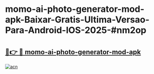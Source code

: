 # momo-ai-photo-generator-mod-apk-Baixar-Gratis-Ultima-Versao-Para-Android-IOS-2025-#nm2op

# <h2><a href="https://ainizakaria.my?title=momo-ai-photo-generator-mod-apk&ref=22M">🔗👉 🔴 momo-ai-photo-generator-mod-apk</a></h2>

[![acn](https://github.com/user-attachments/assets/0f9c940e-d8b0-45ae-aac7-cd30a18b3e1c)](https://ainizakaria.my?title=momo-ai-photo-generator-mod-apk&ref=22M)


